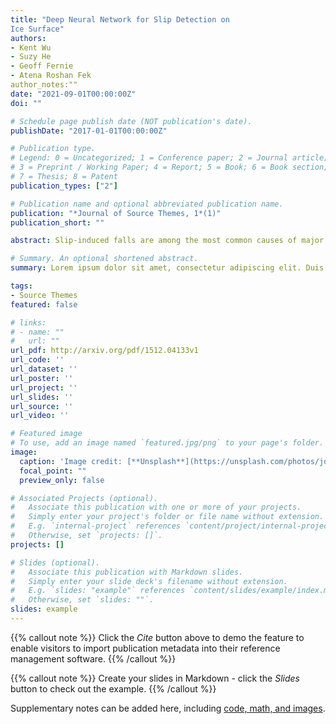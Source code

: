 ```yaml
---
title: "Deep Neural Network for Slip Detection on
Ice Surface"
authors:
- Kent Wu
- Suzy He
- Geoff Fernie 
- Atena Roshan Fek 
author_notes:""
date: "2021-09-01T00:00:00Z"
doi: ""

# Schedule page publish date (NOT publication's date).
publishDate: "2017-01-01T00:00:00Z"

# Publication type.
# Legend: 0 = Uncategorized; 1 = Conference paper; 2 = Journal article;
# 3 = Preprint / Working Paper; 4 = Report; 5 = Book; 6 = Book section;
# 7 = Thesis; 8 = Patent
publication_types: ["2"]

# Publication name and optional abbreviated publication name.
publication: "*Journal of Source Themes, 1*(1)"
publication_short: ""

abstract: Slip-induced falls are among the most common causes of major occupational injuries and economic loss in Canada. Identifying the risk factors associated with slip events is key to developing preventive solutions to reduce falls. One factor is the slip-resistance quality of footwear, which is fundamental to reducing the number of falls. Measuring footwear slip resistance with the recently developed Maximum Achievable Angle (MAA) test requires a trained researcher to identify slip events in a simulated winter environment. The human capacity for information processing is limited and human error is natural, especially in a cold environment. Therefore, to remove conflicts associated with human errors, in this paper a deep three-dimensional convolutional neural network is proposed to detect the slips in real-time. The model has been trained by a new dataset that includes data from 18 different participants with various clothing, footwear, walking directions, inclined angles, and surface types. The model was evaluated on three types of slips: Maxi-slip, midi-slip, and mini-slip. This classification is based on the slip perception and recovery of the participants. The model was evaluated based on both 5-fold and Leave-One-Subject-Out (LOSO) cross validation. The best accuracy of 97% was achieved when identifying the maxi-slips. The minimum accuracy of 77% was achieved when classifying the no-slip and mini-slip trials. The overall slip detection accuracy was 86% with sensitivity and specificity of 81% and 91%, respectively. The overall accuracy dropped by about 2% in LOSO cross validation. The proposed slip detection algorithm is not only beneficial for footwear manufactures to improve their footwear slip resistance quality, but it also has other potential applications, such as improving the slip resistance properties of flooring in healthcare facilities, commercial kitchens, and oil drilling platforms.

# Summary. An optional shortened abstract.
summary: Lorem ipsum dolor sit amet, consectetur adipiscing elit. Duis posuere tellus ac convallis placerat. Proin tincidunt magna sed ex sollicitudin condimentum.

tags:
- Source Themes
featured: false

# links:
# - name: ""
#   url: ""
url_pdf: http://arxiv.org/pdf/1512.04133v1
url_code: ''
url_dataset: ''
url_poster: ''
url_project: ''
url_slides: ''
url_source: ''
url_video: ''

# Featured image
# To use, add an image named `featured.jpg/png` to your page's folder. 
image:
  caption: 'Image credit: [**Unsplash**](https://unsplash.com/photos/jdD8gXaTZsc)'
  focal_point: ""
  preview_only: false

# Associated Projects (optional).
#   Associate this publication with one or more of your projects.
#   Simply enter your project's folder or file name without extension.
#   E.g. `internal-project` references `content/project/internal-project/index.md`.
#   Otherwise, set `projects: []`.
projects: []

# Slides (optional).
#   Associate this publication with Markdown slides.
#   Simply enter your slide deck's filename without extension.
#   E.g. `slides: "example"` references `content/slides/example/index.md`.
#   Otherwise, set `slides: ""`.
slides: example
---
```


{{% callout note %}}
Click the *Cite* button above to demo the feature to enable visitors to import publication metadata into their reference management software.
{{% /callout %}}

{{% callout note %}}
Create your slides in Markdown - click the *Slides* button to check out the example.
{{% /callout %}}

Supplementary notes can be added here, including [code, math, and images](https://wowchemy.com/docs/writing-markdown-latex/).
